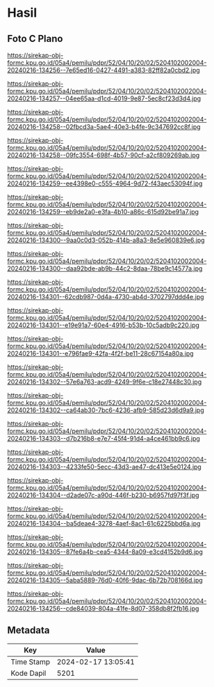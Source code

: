 # Hasil

## Foto C Plano

https://sirekap-obj-formc.kpu.go.id/05a4/pemilu/pdpr/52/04/10/20/02/5204102002004-20240216-134256--7e65ed16-0427-4491-a383-82ff82a0cbd2.jpg

https://sirekap-obj-formc.kpu.go.id/05a4/pemilu/pdpr/52/04/10/20/02/5204102002004-20240216-134257--04ee65aa-d1cd-4019-9e87-5ec8cf23d3d4.jpg

https://sirekap-obj-formc.kpu.go.id/05a4/pemilu/pdpr/52/04/10/20/02/5204102002004-20240216-134258--02fbcd3a-5ae4-40e3-b4fe-9c347692cc8f.jpg

https://sirekap-obj-formc.kpu.go.id/05a4/pemilu/pdpr/52/04/10/20/02/5204102002004-20240216-134258--09fc3554-698f-4b57-90cf-a2cf809269ab.jpg

https://sirekap-obj-formc.kpu.go.id/05a4/pemilu/pdpr/52/04/10/20/02/5204102002004-20240216-134259--ee4398e0-c555-4964-9d72-f43aec53094f.jpg

https://sirekap-obj-formc.kpu.go.id/05a4/pemilu/pdpr/52/04/10/20/02/5204102002004-20240216-134259--eb9de2a0-e3fa-4b10-a86c-615d92be91a7.jpg

https://sirekap-obj-formc.kpu.go.id/05a4/pemilu/pdpr/52/04/10/20/02/5204102002004-20240216-134300--9aa0c0d3-052b-414b-a8a3-8e5e960839e6.jpg

https://sirekap-obj-formc.kpu.go.id/05a4/pemilu/pdpr/52/04/10/20/02/5204102002004-20240216-134300--daa92bde-ab9b-44c2-8daa-78be9c14577a.jpg

https://sirekap-obj-formc.kpu.go.id/05a4/pemilu/pdpr/52/04/10/20/02/5204102002004-20240216-134301--62cdb987-0d4a-4730-ab4d-3702797ddd4e.jpg

https://sirekap-obj-formc.kpu.go.id/05a4/pemilu/pdpr/52/04/10/20/02/5204102002004-20240216-134301--e19e91a7-60e4-4916-b53b-10c5adb9c220.jpg

https://sirekap-obj-formc.kpu.go.id/05a4/pemilu/pdpr/52/04/10/20/02/5204102002004-20240216-134301--e796fae9-42fa-4f2f-be11-28c67154a80a.jpg

https://sirekap-obj-formc.kpu.go.id/05a4/pemilu/pdpr/52/04/10/20/02/5204102002004-20240216-134302--57e6a763-acd9-4249-9f6e-c18e27448c30.jpg

https://sirekap-obj-formc.kpu.go.id/05a4/pemilu/pdpr/52/04/10/20/02/5204102002004-20240216-134302--ca64ab30-7bc6-4236-afb9-585d23d6d9a9.jpg

https://sirekap-obj-formc.kpu.go.id/05a4/pemilu/pdpr/52/04/10/20/02/5204102002004-20240216-134303--d7b216b8-e7e7-45f4-91d4-a4ce461bb9c6.jpg

https://sirekap-obj-formc.kpu.go.id/05a4/pemilu/pdpr/52/04/10/20/02/5204102002004-20240216-134303--4233fe50-5ecc-43d3-ae47-dc413e5e0124.jpg

https://sirekap-obj-formc.kpu.go.id/05a4/pemilu/pdpr/52/04/10/20/02/5204102002004-20240216-134304--d2ade07c-a90d-446f-b230-b6957fd97f3f.jpg

https://sirekap-obj-formc.kpu.go.id/05a4/pemilu/pdpr/52/04/10/20/02/5204102002004-20240216-134304--ba5deae4-3278-4aef-8ac1-61c6225bbd6a.jpg

https://sirekap-obj-formc.kpu.go.id/05a4/pemilu/pdpr/52/04/10/20/02/5204102002004-20240216-134305--87fe6a4b-cea5-4344-8a09-e3cd4152b9d6.jpg

https://sirekap-obj-formc.kpu.go.id/05a4/pemilu/pdpr/52/04/10/20/02/5204102002004-20240216-134305--5aba5889-76d0-40f6-9dac-6b72b708166d.jpg

https://sirekap-obj-formc.kpu.go.id/05a4/pemilu/pdpr/52/04/10/20/02/5204102002004-20240216-134256--cde84039-804a-41fe-8d07-358db8f2fb16.jpg


## Metadata

| Key        | Value               |
| ---------- | ------------------- |
| Time Stamp | 2024-02-17 13:05:41 |
| Kode Dapil | 5201                |



